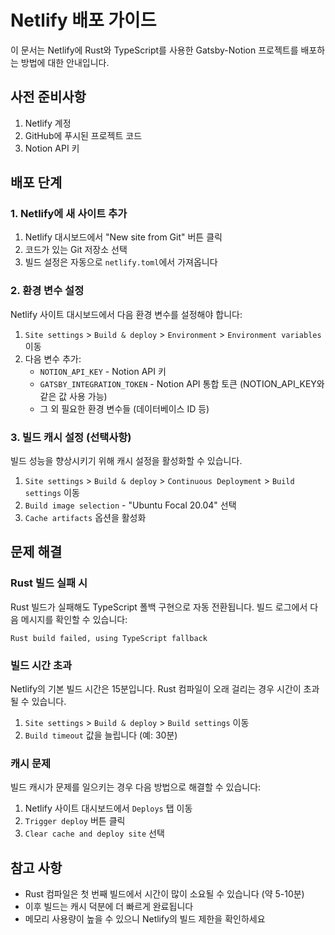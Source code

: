 # Netlify 배포 가이드

이 문서는 Netlify에 Rust와 TypeScript를 사용한 Gatsby-Notion 프로젝트를 배포하는 방법에 대한 안내입니다.

## 사전 준비사항

1. Netlify 계정
2. GitHub에 푸시된 프로젝트 코드
3. Notion API 키

## 배포 단계

### 1. Netlify에 새 사이트 추가

1. Netlify 대시보드에서 "New site from Git" 버튼 클릭
2. 코드가 있는 Git 저장소 선택
3. 빌드 설정은 자동으로 `netlify.toml`에서 가져옵니다

### 2. 환경 변수 설정

Netlify 사이트 대시보드에서 다음 환경 변수를 설정해야 합니다:

1. `Site settings` > `Build & deploy` > `Environment` > `Environment variables` 이동
2. 다음 변수 추가:
   - `NOTION_API_KEY` - Notion API 키
   - `GATSBY_INTEGRATION_TOKEN` - Notion API 통합 토큰 (NOTION_API_KEY와 같은 값 사용 가능)
   - 그 외 필요한 환경 변수들 (데이터베이스 ID 등)

### 3. 빌드 캐시 설정 (선택사항)

빌드 성능을 향상시키기 위해 캐시 설정을 활성화할 수 있습니다.

1. `Site settings` > `Build & deploy` > `Continuous Deployment` > `Build settings` 이동
2. `Build image selection` - "Ubuntu Focal 20.04" 선택
3. `Cache artifacts` 옵션을 활성화

## 문제 해결

### Rust 빌드 실패 시

Rust 빌드가 실패해도 TypeScript 폴백 구현으로 자동 전환됩니다. 빌드 로그에서 다음 메시지를 확인할 수 있습니다:
```
Rust build failed, using TypeScript fallback
```

### 빌드 시간 초과

Netlify의 기본 빌드 시간은 15분입니다. Rust 컴파일이 오래 걸리는 경우 시간이 초과될 수 있습니다.

1. `Site settings` > `Build & deploy` > `Build settings` 이동
2. `Build timeout` 값을 늘립니다 (예: 30분)

### 캐시 문제

빌드 캐시가 문제를 일으키는 경우 다음 방법으로 해결할 수 있습니다:

1. Netlify 사이트 대시보드에서 `Deploys` 탭 이동
2. `Trigger deploy` 버튼 클릭
3. `Clear cache and deploy site` 선택

## 참고 사항

- Rust 컴파일은 첫 번째 빌드에서 시간이 많이 소요될 수 있습니다 (약 5-10분)
- 이후 빌드는 캐시 덕분에 더 빠르게 완료됩니다
- 메모리 사용량이 높을 수 있으니 Netlify의 빌드 제한을 확인하세요 